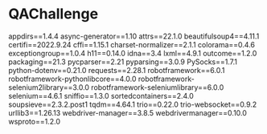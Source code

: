 # QAChallenge
appdirs==1.4.4
async-generator==1.10
attrs==22.1.0
beautifulsoup4==4.11.1
certifi==2022.9.24
cffi==1.15.1
charset-normalizer==2.1.1
colorama==0.4.6
exceptiongroup==1.0.4
h11==0.14.0
idna==3.4
lxml==4.9.1
outcome==1.2.0
packaging==21.3
pycparser==2.21
pyparsing==3.0.9
PySocks==1.7.1
python-dotenv==0.21.0
requests==2.28.1
robotframework==6.0.1
robotframework-pythonlibcore==4.0.0
robotframework-selenium2library==3.0.0
robotframework-seleniumlibrary==6.0.0
selenium==4.6.1
sniffio==1.3.0
sortedcontainers==2.4.0
soupsieve==2.3.2.post1
tqdm==4.64.1
trio==0.22.0
trio-websocket==0.9.2
urllib3==1.26.13
webdriver-manager==3.8.5
webdrivermanager==0.10.0
wsproto==1.2.0
